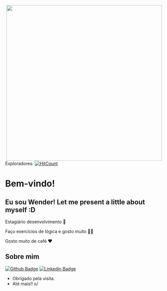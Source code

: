 <img align="right" width="500" height="500" src="https://media.giphy.com/media/1n67EigjECnOUc6rhS/giphy.gif">

Exploradores: [![HitCount](http://hits.dwyl.com/{username}/{project}.svg)](http://hits.dwyl.com/{username}/{project})
# Bem-vindo!
## Eu sou Wender! Let me present a little about myself :D

Estagiário desenvolvimento :robot:

Faço exercícios de lógica e gosto muito  :man_technologist:

Gosto muito de café :heart:


## Sobre mim 

[![Github Badge](https://img.shields.io/badge/-Github-000?style=flat-square&logo=Github&logoColor=white&link=https://github.com/wenderzb)](https://github.com/wenderzb)
[![Linkedin Badge](https://img.shields.io/badge/-LinkedIn-blue?style=flat-square&logo=Linkedin&logoColor=white&link=https://www.linkedin.com/in/wender-batista/)](https://www.linkedin.com/in/wender-batista/)


- Obrigado pela visita. 
- Até mais!! o/
